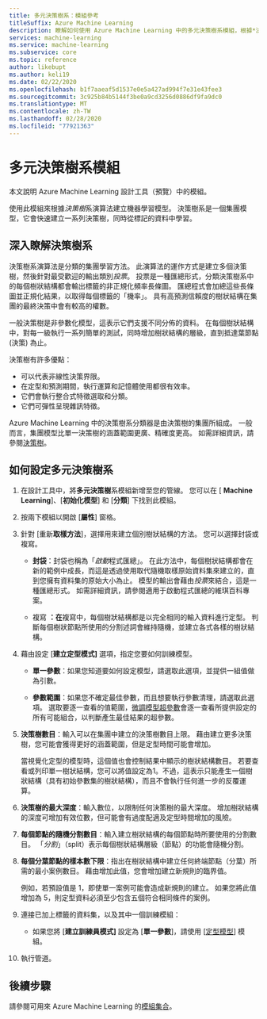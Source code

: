 ```yaml
---
title: 多元決策樹系：模組參考
titleSuffix: Azure Machine Learning
description: 瞭解如何使用 Azure Machine Learning 中的多元決策樹系模組，根據*決策樹*系演算法建立機器學習模型。
services: machine-learning
ms.service: machine-learning
ms.subservice: core
ms.topic: reference
author: likebupt
ms.author: keli19
ms.date: 02/22/2020
ms.openlocfilehash: b1f7aaeaf5d1537e0e5a427ad994f7e31e43fee3
ms.sourcegitcommit: 3c925b84b5144f3be0a9cd3256d0886df9fa9dc0
ms.translationtype: MT
ms.contentlocale: zh-TW
ms.lasthandoff: 02/28/2020
ms.locfileid: "77921363"
---
```

# <a name="multiclass-decision-forest-module"></a>多元決策樹系模組

本文說明 Azure Machine Learning 設計工具（預覽）中的模組。

使用此模組來根據*決策樹*系演算法建立機器學習模型。 決策樹系是一個集團模型，它會快速建立一系列決策樹，同時從標記的資料中學習。

## <a name="more-about-decision-forests"></a>深入瞭解決策樹系

決策樹系演算法是分類的集團學習方法。 此演算法的運作方式是建立多個決策樹，然後針對最受歡迎的輸出類別*投票*。 投票是一種匯總形式，分類決策樹系中的每個樹狀結構都會輸出標籤的非正規化頻率長條圖。 匯總程式會加總這些長條圖並正規化結果，以取得每個標籤的「機率」。 具有高預測信賴度的樹狀結構在集團的最終決策中會有較高的權數。

一般決策樹是非參數化模型，這表示它們支援不同分佈的資料。 在每個樹狀結構中，對每一級執行一系列簡單的測試，同時增加樹狀結構的層級，直到抵達葉節點 (決策) 為止。

決策樹有許多優點：

+ 可以代表非線性決策界限。
+ 在定型和預測期間，執行運算和記憶體使用都很有效率。
+ 它們會執行整合式特徵選取和分類。
+ 它們可彈性呈現雜訊特徵。

Azure Machine Learning 中的決策樹系分類器是由決策樹的集團所組成。 一般而言，集團模型比單一決策樹的涵蓋範圍更廣、精確度更高。 如需詳細資訊，請參閱[決策樹](https://go.microsoft.com/fwlink/?LinkId=403677)。

## <a name="how-to-configure-multiclass-decision-forest"></a>如何設定多元決策樹系

1. 在設計工具中，將**多元決策樹**系模組新增至您的管線。 您可以在 [ **Machine Learning**]、[**初始化模型**] 和 [**分類**] 下找到此模組。

2. 按兩下模組以開啟 [**屬性**] 窗格。

3. 針對 [重新**取樣方法**]，選擇用來建立個別樹狀結構的方法。  您可以選擇封袋或複寫。

    + **封袋**：封袋也稱為「*啟動*程式匯總」。 在此方法中，每個樹狀結構都會在新的範例中成長，而這是透過使用取代隨機取樣原始資料集來建立的，直到您擁有資料集的原始大小為止。 模型的輸出會藉由*投票*來結合，這是一種匯總形式。 如需詳細資訊，請參閱適用于啟動程式匯總的維琪百科專案。

    + 複寫 **：在**複寫中，每個樹狀結構都是以完全相同的輸入資料進行定型。 判斷每個樹狀節點所使用的分割述詞會維持隨機，並建立各式各樣的樹狀結構。

   

4. 藉由設定 [**建立定型模式]** 選項，指定您要如何訓練模型。

    + **單一參數**：如果您知道要如何設定模型，請選取此選項，並提供一組值做為引數。

    + **參數範圍**：如果您不確定最佳參數，而且想要執行參數清理，請選取此選項。 選取要逐一查看的值範圍，[微調模型超參數](tune-model-hyperparameters.md)會逐一查看所提供設定的所有可能組合，以判斷產生最佳結果的超參數。   

5. **決策樹數目**：輸入可以在集團中建立的決策樹數目上限。 藉由建立更多決策樹，您可能會獲得更好的涵蓋範圍，但是定型時間可能會增加。

    當視覺化定型的模型時，這個值也會控制結果中顯示的樹狀結構數目。 若要查看或列印單一樹狀結構，您可以將值設定為1。不過，這表示只能產生一個樹狀結構（具有初始參數集的樹狀結構），而且不會執行任何進一步的反覆運算。

6. **決策樹的最大深度**：輸入數位，以限制任何決策樹的最大深度。 增加樹狀結構的深度可增加有效位數，但可能會有過度配適及定型時間增加的風險。

7. **每個節點的隨機分割數目**：輸入建立樹狀結構的每個節點時所要使用的分割數目。 「*分割*」（split）表示每個樹狀結構層級（節點）的功能會隨機分割。

8. **每個分葉節點的樣本數下限**：指出在樹狀結構中建立任何終端節點（分葉）所需的最小案例數目。 藉由增加此值，您會增加建立新規則的臨界值。

    例如，若預設值是 1，即使單一案例可能會造成新規則的建立。 如果您將此值增加為 5，則定型資料必須至少包含五個符合相同條件的案例。



10. 連接已加上標籤的資料集，以及其中一個訓練模組：

    + 如果您將 [**建立訓練員模式]** 設定為 [**單一參數**]，請使用 [[定型模型](./train-model.md)] 模組。

11. 執行管道。



## <a name="next-steps"></a>後續步驟

請參閱可用來 Azure Machine Learning 的[模組集合](module-reference.md)。 